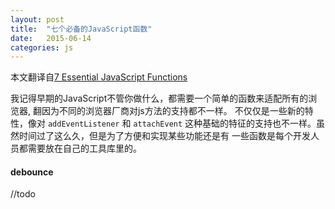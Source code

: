 ```yaml
---
layout: post
title:  "七个必备的JavaScript函数"
date:   2015-06-14
categories: js
---
```


本文翻译自[7 Essential JavaScript Functions](http://davidwalsh.name/essential-javascript-functions)

我记得早期的JavaScript不管你做什么，都需要一个简单的函数来适配所有的浏览器, 翻因为不同的浏览器厂商对js方法的支持都不一样。
不仅仅是一些新的特性，像对 `addEventListener` 和 `attachEvent` 这种基础的特征的支持也不一样。虽然时间过了这么久，但是为了方便和实现某些功能还是有
一些函数是每个开发人员都需要放在自己的工具库里的。

#### debounce

//todo
